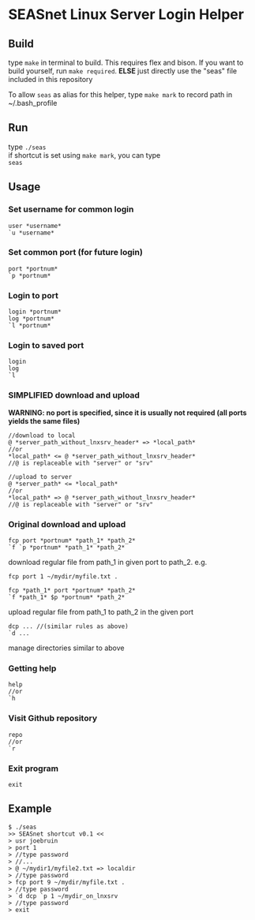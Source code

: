 # SEASnet Linux Server Login Helper

## Build
type `make` in terminal to build.
This requires flex and bison. If you want to build yourself, run `make required`. __ELSE__ just directly use the "seas" file included in this repository

To allow `seas` as alias for this helper, type `make mark` to record path in ~/.bash_profile

## Run
type
`./seas`  
if shortcut is set using `make mark`, you can type  
`seas`

## Usage

### Set username for common login
```
user *username*
`u *username*
```

### Set common port (for future login)
```
port *portnum*
`p *portnum*
```

### Login to port
```
login *portnum*
log *portnum*
`l *portnum*
```

### Login to saved port
```
login
log
`l
```

### SIMPLIFIED download and upload
__WARNING: no port is specified, since it is usually not required (all ports yields the same files)__
```
//download to local
@ *server_path_without_lnxsrv_header* => *local_path*
//or
*local_path* <= @ *server_path_without_lnxsrv_header*
//@ is replaceable with "server" or "srv"

//upload to server
@ *server_path* <= *local_path*
//or
*local_path* => @ *server_path_without_lnxsrv_header*
//@ is replaceable with "server" or "srv"

```


### Original download and upload
```
fcp port *portnum* *path_1* *path_2*
`f `p *portnum* *path_1* *path_2*
```
download regular file from path_1 in given port to path_2. e.g.
```
fcp port 1 ~/mydir/myfile.txt .
```

```
fcp *path_1* port *portnum* *path_2*
`f *path_1* $p *portnum* *path_2*
```
upload regular file from path_1 to path_2 in the given port

```
dcp ... //(similar rules as above)
`d ...
```
manage directories similar to above

### Getting help
```
help
//or
`h
```

### Visit Github repository
```
repo
//or
`r
```

### Exit program
```
exit
```

## Example
```
$ ./seas
>> SEASnet shortcut v0.1 <<
> usr joebruin
> port 1
> //type password
> //...
> @ ~/mydir1/myfile2.txt => localdir
> //type password
> fcp port 9 ~/mydir/myfile.txt .
> //type password
> `d dcp `p 1 ~/mydir_on_lnxsrv
> //type password
> exit
```
